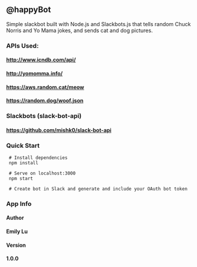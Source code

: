 ## @happyBot


Simple slackbot built with Node.js and Slackbots.js that tells random Chuck Norris and Yo Mama jokes, and sends cat and dog pictures.

### APIs Used:
#### http://www.icndb.com/api/

#### http://yomomma.info/

#### https://aws.random.cat/meow

#### https://random.dog/woof.json

### Slackbots (slack-bot-api)
#### https://github.com/mishk0/slack-bot-api

### Quick Start
```
 # Install dependencies
 npm install

 # Serve on localhost:3000
 npm start

 # Create bot in Slack and generate and include your OAuth bot token
```
### App Info
#### Author
#### Emily Lu

#### Version
#### 1.0.0

